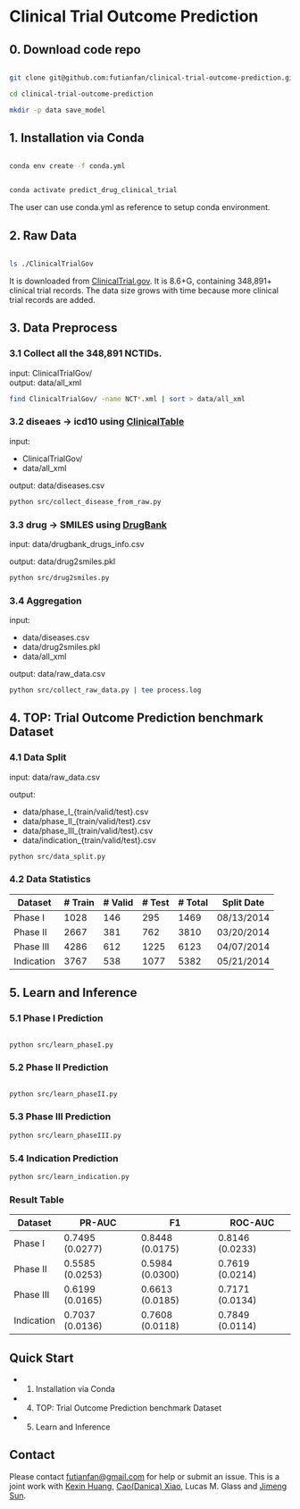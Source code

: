 # Clinical Trial Outcome Prediction

















## 0. Download code repo

```bash 

git clone git@github.com:futianfan/clinical-trial-outcome-prediction.git

cd clinical-trial-outcome-prediction 

mkdir -p data save_model 

```























## 1. Installation via Conda 

```bash

conda env create -f conda.yml


conda activate predict_drug_clinical_trial
```

The user can use conda.yml as reference to setup conda environment. 







































## 2. Raw Data 

```bash

ls ./ClinicalTrialGov  

```

It is downloaded from [ClinicalTrial.gov](https://clinicaltrials.gov/). 
It is 8.6+G, containing 348,891+ clinical trial records. 
The data size grows with time because more clinical trial records are added.  




































































## 3. Data Preprocess 


### 3.1 Collect all the 348,891 NCTIDs.
input: ClinicalTrialGov/   
output: data/all_xml 
```bash
find ClinicalTrialGov/ -name NCT*.xml | sort > data/all_xml
```


### 3.2 diseaes -> icd10 using [ClinicalTable](https://clinicaltables.nlm.nih.gov/)
input: 
* ClinicalTrialGov/  
* data/all_xml   

output:	data/diseases.csv  
```bash 
python src/collect_disease_from_raw.py
```


### 3.3 drug -> SMILES using [DrugBank](https://go.drugbank.com/)


input: data/drugbank_drugs_info.csv   

output: data/drug2smiles.pkl   
```bash
python src/drug2smiles.py 
```



### 3.4 Aggregation

input:     
* data/diseases.csv  
* data/drug2smiles.pkl  
* data/all_xml         

output: data/raw_data.csv
```bash
python src/collect_raw_data.py | tee process.log 
```

























## 4. TOP: Trial Outcome Prediction benchmark Dataset 



### 4.1 Data Split 

input: data/raw_data.csv 



output: 
* data/phase_I_{train/valid/test}.csv 
* data/phase_II_{train/valid/test}.csv 
* data/phase_III_{train/valid/test}.csv 
* data/indication_{train/valid/test}.csv 


```bash
python src/data_split.py 
```


### 4.2 Data Statistics 

| Dataset  | \# Train | \# Valid | \# Test | \# Total | Split Date |
|-----------------|-------------|-------------|------------|-------------|------------|
| Phase I |  1028  |  146  |  295  |   1469  |  08/13/2014  | 
| Phase II | 2667 |  381 | 762  |   3810  |  03/20/2014  | 
| Phase III |  4286  |  612  |  1225 |  6123  |  04/07/2014  | 
| Indication |  3767  |  538  |  1077   |  5382  |  05/21/2014  | 


































## 5. Learn and Inference 





### 5.1 Phase I Prediction

```bash

python src/learn_phaseI.py

```


### 5.2 Phase II Prediction

```bash

python src/learn_phaseII.py


```

### 5.3 Phase III Prediction

```bash
python src/learn_phaseIII.py
```

### 5.4 Indication Prediction

```bash
python src/learn_indication.py 
```

### Result Table 

| Dataset  | PR-AUC | F1 | ROC-AUC |
|-----------------|-------------|-------------|------------|
| Phase I | 0.7495 (0.0277) | 0.8448 (0.0175) | 0.8146 (0.0233)   |    
| Phase II | 0.5585 (0.0253) | 0.5984 (0.0300) | 0.7619 (0.0214)  |    
| Phase III | 0.6199 (0.0165) | 0.6613 (0.0185) | 0.7171 (0.0134) |    
| Indication | 0.7037 (0.0136) | 0.7608 (0.0118) | 0.7849 (0.0114)  |   





 



















## Quick Start 

* 1. Installation via Conda
* 4. TOP: Trial Outcome Prediction benchmark Dataset 
* 5. Learn and Inference



## Contact

Please contact futianfan@gmail.com for help or submit an issue. This is a joint work with [Kexin Huang](https://www.kexinhuang.com/), [Cao(Danica) Xiao](https://sites.google.com/view/danicaxiao/), Lucas M. Glass and [Jimeng Sun](http://sunlab.org/). 


























